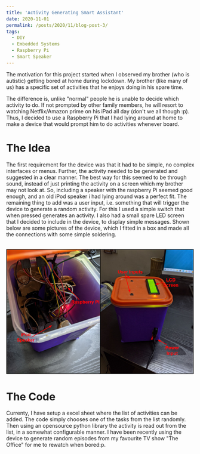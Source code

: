 ```yaml
---
title: 'Activity Generating Smart Assistant'
date: 2020-11-01
permalink: /posts/2020/11/blog-post-3/
tags:
  - DIY
  - Embedded Systems 
  - Raspberry Pi
  - Smart Speaker
---
```


The motivation for this project started when I observed my brother (who is autistic)
getting bored at home during lockdown. My brother (like many of us) has a specific 
set of activities that he enjoys doing in his spare time. 

The difference is, unlike "normal" people he is unable to decide which activity to do. 
If not prompted by other family members, he will resort to watching Netflix/Amazon prime on his iPad all day (don't we all though :p). Thus, I decided to use a Raspberry Pi that I had lying around at home to make a device that would prompt him to do activities whenever board. 


The Idea
========

The first requirement for the device was that it had to be simple, no complex interfaces or menus. Further, the activity needed to be generated and suggested in a clear manner. The best way for this seemed to be through sound, instead of just printing the activity on a screen which my brother may not look at. So, including a 
speaker with the raspberry Pi seemed good enough, and an old iPod speaker i had lying around was a perfect fit. The remaining thing to add was a user input, i.e. something that will trigger the device to generate a random activity. For this I used a simple switch that when pressed generates an activity. I also had a small spare LED screen that I decided to include in the device, to display simple messages. Shown below are some pictures of the device, which I fitted in a box and made all the connections with 
some simple soldering. 

<br/><img src='/images/smart_assist_two.PNG'> 

The Code
========

Currenty, I have setup a excel sheet where the list of activities can be added. The code simply chooses one of the tasks from the list randomly. Then using an opensource python library the activity is read out from the list, in a somewhat configurable manner. I have been recently using the device to generate random episodes from my favourite 
TV show "The Office" for me to rewatch when bored:p. 


